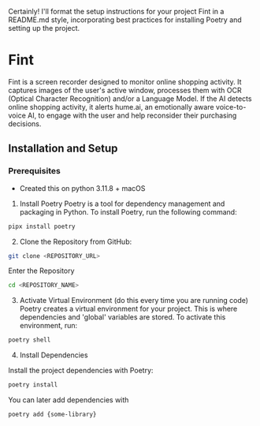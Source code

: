 Certainly! I'll format the setup instructions for your project Fint in a README.md style, incorporating best practices for installing Poetry and setting up the project.

# Fint

Fint is a screen recorder designed to monitor online shopping activity. It captures images of the user's active window, processes them with OCR (Optical Character Recognition) and/or a Language Model. If the AI detects online shopping activity, it alerts hume.ai, an emotionally aware voice-to-voice AI, to engage with the user and help reconsider their purchasing decisions.

## Installation and Setup

### Prerequisites

- Created this on python 3.11.8 + macOS

1. Install Poetry
Poetry is a tool for dependency management and packaging in Python. To install Poetry, run the following command:
```sh
pipx install poetry
```

2. Clone the Repository from GitHub:
```sh
git clone <REPOSITORY_URL>
```

Enter the Repository
```sh
cd <REPOSITORY_NAME>
```

3. Activate Virtual Environment (do this every time you are running code)
Poetry creates a virtual environment for your project. This is where dependencies and 'global' variables are stored. To activate this environment, run:
```sh
poetry shell
```

4. Install Dependencies

Install the project dependencies with Poetry:
```sh
poetry install
```

You can later add dependencies with 
```sh
poetry add {some-library}
```